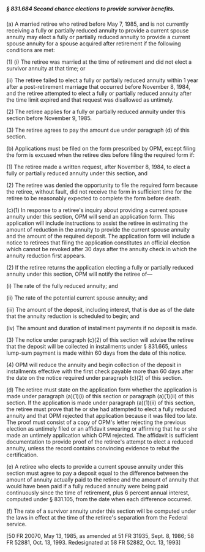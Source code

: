##### § 831.684 Second chance elections to provide survivor benefits. #####

(a) A married retiree who retired before May 7, 1985, and is not currently receiving a fully or partially reduced annuity to provide a current spouse annuity may elect a fully or partially reduced annuity to provide a current spouse annuity for a spouse acquired after retirement if the following conditions are met:

(1) (i) The retiree was married at the time of retirement and did not elect a survivor annuity at that time; or

(ii) The retiree failed to elect a fully or partially reduced annuity within 1 year after a post-retirement marriage that occurred before November 8, 1984, and the retiree attempted to elect a fully or partially reduced annuity after the time limit expired and that request was disallowed as untimely.

(2) The retiree applies for a fully or partially reduced annuity under this section before November 9, 1985.

(3) The retiree agrees to pay the amount due under paragraph (d) of this section.

(b) Applications must be filed on the form prescribed by OPM, except filing the form is excused when the retiree dies before filing the required form if:

(1) The retiree made a written request, after November 8, 1984, to elect a fully or partially reduced annuity under this section, and

(2) The retiree was denied the opportunity to file the required form because the retiree, without fault, did not receive the form in sufficient time for the retiree to be reasonably expected to complete the form before death.

(c)(1) In response to a retiree's inquiry about providing a current spouse annuity under this section, OPM will send an application form. This application will include instructions to assist the retiree in estimating the amount of reduction in the annuity to provide the current spouse annuity and the amount of the required deposit. The application form will include a notice to retirees that filing the application constitutes an official election which cannot be revoked after 30 days after the annuity check in which the annuity reduction first appears.

(2) If the retiree returns the application electing a fully or partially reduced annuity under this section, OPM will notify the retiree of—

(i) The rate of the fully reduced annuity; and

(ii) The rate of the potential current spouse annuity; and

(iii) The amount of the deposit, including interest, that is due as of the date that the annuity reduction is scheduled to begin; and

(iv) The amount and duration of installment payments if no deposit is made.

(3) The notice under paragraph (c)(2) of this section will advise the retiree that the deposit will be collected in installments under § 831.665, unless lump-sum payment is made within 60 days from the date of this notice.

(4) OPM will reduce the annuity and begin collection of the deposit in installments effective with the first check payable more than 60 days after the date on the notice required under paragraph (c)(2) of this section.

(d) The retiree must state on the application form whether the application is made under paragraph (a)(1)(i) of this section or paragraph (a)(1)(ii) of this section. If the application is made under paragraph (a)(1)(ii) of this section, the retiree must prove that he or she had attempted to elect a fully reduced annuity and that OPM rejected that application because it was filed too late. The proof must consist of a copy of OPM's letter rejecting the previous election as untimely filed or an affidavit swearing or affirming that he or she made an untimely application which OPM rejected. The affidavit is sufficient documentation to provide proof of the retiree's attempt to elect a reduced annuity, unless the record contains convincing evidence to rebut the certification.

(e) A retiree who elects to provide a current spouse annuity under this section must agree to pay a deposit equal to the difference between the amount of annuity actually paid to the retiree and the amount of annuity that would have been paid if a fully reduced annuity were being paid continuously since the time of retirement, plus 6 percent annual interest, computed under § 831.105, from the date when each difference occurred.

(f) The rate of a survivor annuity under this section will be computed under the laws in effect at the time of the retiree's separation from the Federal service.

[50 FR 20070, May 13, 1985, as amended at 51 FR 31935, Sept. 8, 1986; 58 FR 52881, Oct. 13, 1993. Redesignated at 58 FR 52882, Oct. 13, 1993]
